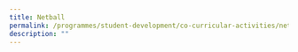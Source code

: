 ```yaml
---
title: Netball
permalink: /programmes/student-development/co-curricular-activities/netball/
description: ""
---
```

